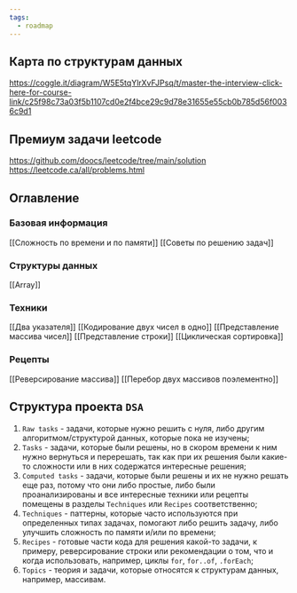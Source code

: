 ```yaml
---
tags:
  - roadmap
---
```

## Карта по структурам данных

https://coggle.it/diagram/W5E5tqYlrXvFJPsq/t/master-the-interview-click-here-for-course-link/c25f98c73a03f5b1107cd0e2f4bce29c9d78e31655e55cb0b785d56f0036c9d1

## Премиум задачи leetcode

https://github.com/doocs/leetcode/tree/main/solution
https://leetcode.ca/all/problems.html

## Оглавление
### Базовая информация

[[Сложность по времени и по памяти]]
[[Советы по решению задач]]
### Структуры данных

[[Array]]
### Техники

[[Два указателя]]
[[Кодирование двух чисел в одно]]
[[Представление массива чисел]]
[[Представление строки]]
[[Циклическая сортировка]]
### Рецепты

[[Реверсирование массива]]
[[Перебор двух массивов поэлементно]]

## Структура проекта `DSA`

1. `Raw tasks` - задачи, которые нужно решить с нуля, либо другим алгоритмом/структурой данных, которые пока не изучены;
2. `Tasks` - задачи, которые были решены, но в скором времени к ним нужно вернуться и перерешать, так как при их решения были какие-то сложности или в них содержатся интересные решения;
3. `Computed tasks` - задачи, которые были решены и их не нужно решать еще раз, потому что они либо простые, либо были проанализированы и все интересные техники или рецепты помещены в разделы `Techniques` или `Recipes` соответственно;
4. `Techniques` - паттерны, которые часто используются при определенных типах задачах, помогают либо решить задачу, либо улучшить сложность по памяти и/или по времени;
5. `Recipes` - готовые части кода для решения какой-то задачи, к примеру, реверсирование строки или рекомендации о том, что и когда использовать, например, циклы `for`, `for..of`, `.forEach`;
6. `Topics` - теория и задачи, которые относятся к структурам данных, например, массивам.
